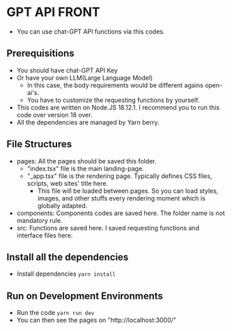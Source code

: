 # GPT API FRONT

- You can use chat-GPT API functions via this codes.

## Prerequisitions

- You should have chat-GPT API Key
- Or have your own LLM(Large Language Model)
  - In this case, the body requirements would be different agains open-ai's.
  - You have to customize the requesting functions by yourself.
- This codes are written on Node.JS 18.12.1. I recommend you to run this code over version 18 over.
- All the dependencies are managed by Yarn berry.

## File Structures

- pages: All the pages should be saved this folder.
  - "index.tsx" file is the main landing-page.
  - "\_app.tsx" file is the rendering page. Typically defines CSS files, scripts, web sites' title here.
    - This file will be loaded between pages. So you can load styles, images, and other stuffs every rendering moment which is globally adapted.
- components: Components codes are saved here. The folder name is not mandatory rule.
- src: Functions are saved here. I saved requesting functions and interface files here.

## Install all the dependencies

- Install dependencies
  `yarn install`

## Run on Development Environments

- Run the code
  `yarn run dev`
- You can then see the pages on "http://localhost:3000/"
